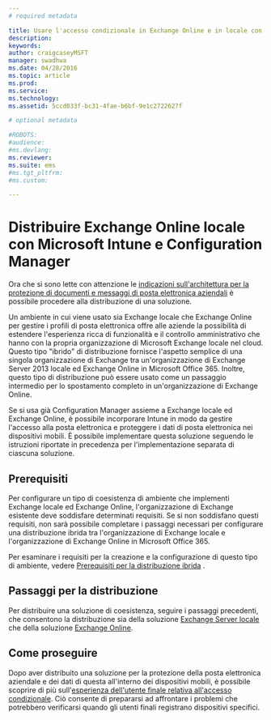 ```yaml
---
# required metadata

title: Usare l'accesso condizionale in Exchange Online e in locale con Microsoft Intune e Configuration Manager
description:
keywords:
author: craigcaseyMSFT
manager: swadhwa
ms.date: 04/28/2016
ms.topic: article
ms.prod:
ms.service:
ms.technology:
ms.assetid: 5ccd033f-bc31-4fae-b6bf-9e1c2722627f

# optional metadata

#ROBOTS:
#audience:
#ms.devlang:
ms.reviewer: 
ms.suite: ems
#ms.tgt_pltfrm:
#ms.custom:

---
```


# Distribuire Exchange Online locale con Microsoft Intune e Configuration Manager
Ora che si sono lette con attenzione le [indicazioni sull'architettura per la protezione di documenti e messaggi di posta elettronica aziendali](architecture-guidance-for-protecting-company-email-and-documents.md) è possibile procedere alla distribuzione di una soluzione.

Un ambiente in cui viene usato sia Exchange locale che Exchange Online per gestire i profili di posta elettronica offre alle aziende la possibilità di estendere l'esperienza ricca di funzionalità e il controllo amministrativo che hanno con la propria organizzazione di Microsoft Exchange locale nel cloud. Questo tipo "ibrido" di distribuzione fornisce l'aspetto semplice di una singola organizzazione di Exchange tra un'organizzazione di Exchange Server 2013 locale ed Exchange Online in Microsoft Office 365. Inoltre, questo tipo di distribuzione può essere usato come un passaggio intermedio per lo spostamento completo in un'organizzazione di Exchange Online.

Se si usa già Configuration Manager assieme a Exchange locale ed Exchange Online, è possibile incorporare Intune in modo da gestire l'accesso alla posta elettronica e proteggere i dati di posta elettronica nei dispositivi mobili. È possibile implementare questa soluzione seguendo le istruzioni riportate in precedenza per l'implementazione separata di ciascuna soluzione.

## Prerequisiti
Per configurare un tipo di coesistenza di ambiente che implementi Exchange locale ed Exchange Online, l'organizzazione di Exchange esistente deve soddisfare determinati requisiti. Se si non soddisfano questi requisiti, non sarà possibile completare i passaggi necessari per configurare una distribuzione ibrida tra l'organizzazione di Exchange locale e l'organizzazione di Exchange Online in Microsoft Office 365.

Per esaminare i requisiti per la creazione e la configurazione di questo tipo di ambiente, vedere [Prerequisiti per la distribuzione ibrida](https://technet.microsoft.com/en-us/library/hh534377.aspx) .

## Passaggi per la distribuzione
Per distribuire una soluzione di coesistenza, seguire i passaggi precedenti, che consentono la distribuzione sia della soluzione [Exchange Server locale](conditional-access-intune-configmgr-exchange.md) che della soluzione [Exchange Online](conditional-access-intune-configmgr-exchange-online.md).

## Come proseguire
Dopo aver distribuito una soluzione per la protezione della posta elettronica aziendale e dei dati di questa all'interno dei dispositivi mobili, è possibile scoprire di più sull'[esperienza dell'utente finale relativa all'accesso condizionale](end-user-experience-conditional-access.md). Ciò consente di prepararsi ad affrontare i problemi che potrebbero verificarsi quando gli utenti finali registrano dispositivi specifici.


<!--HONumber=Apr16_HO4-->


